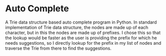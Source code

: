 Auto Complete
============

A Trie data structure based auto complete program in Python. In standard implementation of Trie data structure, the nodes are made up of each character, but in this the nodes are made up of prefixes. I chose this so that the lookup would be faster as the user is providing the prefix for which he needs suggestions, so I directly lookup for the prefix in my list of nodes and traverse the Trie from there to find the suggestions.
